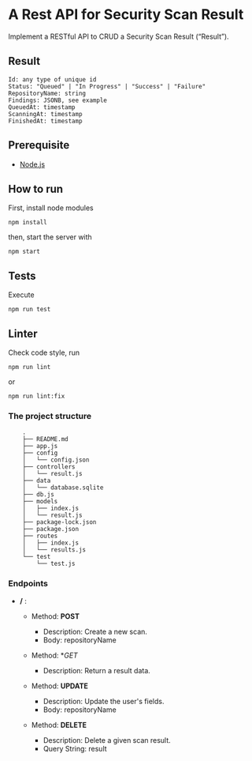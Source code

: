 # A Rest API for Security Scan Result

Implement a RESTful API to CRUD a Security Scan Result (“Result”).

## Result

    Id: any type of unique id
    Status: "Queued" | "In Progress" | "Success" | "Failure"
    RepositoryName: string
    Findings: JSONB, see example
    QueuedAt: timestamp
    ScanningAt: timestamp
    FinishedAt: timestamp

## Prerequisite

 * [Node.js](https://nodejs.org/en/download/)

## How to run

First, install node modules

```
npm install
```

then, start the server with

```
npm start
```


## Tests

Execute

```
npm run test
```

## Linter

Check code style, run

```
npm run lint
```

or

```
npm run lint:fix
```

### The project structure

		.
		├── README.md
		├── app.js
		├── config
		│   └── config.json
		├── controllers
		│   └── result.js
		├── data
		│   └── database.sqlite
		├── db.js
		├── models
		│   ├── index.js
		│   └── result.js
		├── package-lock.json
		├── package.json
		├── routes
		│   ├── index.js
		│   └── results.js
		└── test
			└── test.js

### Endpoints

 - **/** :
    - Method: **POST**
      - Description: Create a new scan.
      - Body: repositoryName

    - Method: **GET*
      - Description: Return a result data.

    - Method: **UPDATE**
      - Description: Update the user's fields.
      - Body: repositoryName

    - Method: **DELETE**
      - Description: Delete a given scan result.
      - Query String: result
